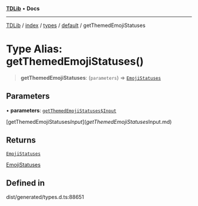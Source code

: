 [**TDLib**](../../../../../../README.md) • **Docs**

***

[TDLib](../../../../../../modules.md) / [index](../../../../../README.md) / [types](../../../README.md) / [default](../README.md) / getThemedEmojiStatuses

# Type Alias: getThemedEmojiStatuses()

> **getThemedEmojiStatuses**: (`parameters`) => [`EmojiStatuses`](EmojiStatuses.md)

## Parameters

• **parameters**: [`getThemedEmojiStatuses$Input`](getThemedEmojiStatuses$Input.md)

[getThemedEmojiStatuses$Input](getThemedEmojiStatuses$Input.md)

## Returns

[`EmojiStatuses`](EmojiStatuses.md)

[EmojiStatuses](EmojiStatuses.md)

## Defined in

dist/generated/types.d.ts:88651

